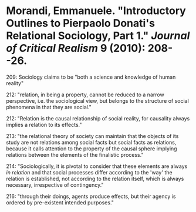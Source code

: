 Morandi, Emmanuele. "Introductory Outlines to Pierpaolo Donati's Relational Sociology, Part 1." *Journal of Critical Realism* 9 (2010): 208--26.
===

209:  Sociology claims to be "both a science and knowledge of human reality"

212:  "relation, in being a property, cannot be reduced to a narrow perspective, i.e. the sociological view, but belongs to the structure of social phenomena in that they are social."

212:  "Relation is the causal relationship of social reality, for causality always implies a relation to its effects."

213:  "the relational theory of society can maintain that the objects of its study are not relations among social facts but social facts as relations, because it calls attention to the property of the causal sphere implying relations between the elements of the finalistic process."

214:  "Sociologically, it is pivotal to consider that these elements are always *in relation* and that social processes differ according to the 'way' the relation is established, not according to the relation itself, which is always necessary, irrespective of contingency."

216:  "through their doings, agents produce effects, but their agency is ordered by pre-existent intended purposes."